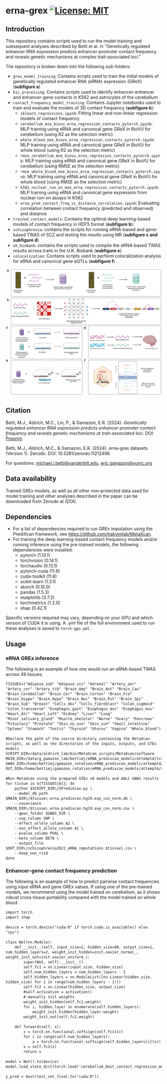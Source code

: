 # erna-grex [![License: MIT](https://img.shields.io/badge/License-MIT-yellow.svg)](https://github.com/mjbetti/erna-grex/blob/master/LICENSE) 
## Introduction  

This repository contains scripts used to run the model training and subsequent analyses described by Betti et al. in "Genetically regulated enhancer RNA expression predicts enhancer-promoter contact frequency and reveals genetic mechanisms at complex trait-associated loci."

The repository is broken down into the following sub-folders:
* ```grex_model_training```: Contains scripts used to train the initial models of genetically regulated enhancer RNA (eRNA) expression (GReX) (**subfigure a**)
* ```hic_processing```: Contains scripts used to identify enhancer-enhancer and enhancer-gene contacts in K562 and astrocytes of the cerebellum
* ```contact_frequency_model_training```: Contains Jupyter notebooks used to train and evaluate the models of 3D contact frequency (**subfigure b**):
  * ```sklearn_regressions.ipynb```: Fitting linear and non-linear regression models of contact frequency
  * ```cerebellum_mse_biovu_erna_regression_contacts_pytorch.ipynb```: MLP training using eRNA and canonical gene GReX in BioVU for cerebellum (using R2 as the selection metric)
  * ```whole_blood_mse_biovu_erna_regression_contacts_pytorch.ipynb```: MLP training using eRNA and canonical gene GReX in BioVU for whole blood (using R2 as the selection metric)
  * ```rmse_cerebellum_mse_biovu_erna_regression_contacts_pytorch.ipynb```: MLP training using eRNA and canonical gene GReX in BioVU for cerebellum (using RMSE as the selection metric)
  * ```rmse_whole_blood_mse_biovu_erna_regression_contacts_pytorch.ipynb```: MLP training using eRNA and canonical gene GReX in BioVU for whole blood (using RMSE as the selection metric)
  * ```k562_nuclear_run_on_mse_erna_regression_contacts_pytorch.ipynb```: MLP training using eRNA and canonical gene expression from nuclear run-on assays in K562
  * ```erna_pred_contact_freq_vs_distance_correlation.ipynb```: Evaluating correlation between contact frequency (predicted and observed) and distance
* ```trained_contact_models```: Contains the optimal deep learning-based models of contact frequency in HDF5 format (**subfigure b**):
* ```schizophrenia```: contains the scripts for running eRNA-based and gene-based TWAS of SCZ and testing the results using MR (**subfigure c and subfigure d**)
* ```uk_biobank```: contains the scripts used to compile the eRNA-based TWAS results across traits in the U.K. Biobank (**subfigure e**)
* ```colocalization```: Contains scripts used to perform colocalization analysis for eRNA and canonical gene eQTLs (**subfigure f**)

![alt text](https://github.com/mjbetti/erna-grex/blob/main/Fig1.png?raw=true)

## Citation 
Betti, M.J., Aldrich, M.C., Lin, P., & Gamazon, E.R. (2024). *Genetically regulated enhancer RNA expression predicts enhancer-promoter contact frequency and reveals genetic mechanisms at trait-associated loci*. DOI:  [Preprint](url).

Betti, M.J., Aldrich, M.C., & Gamazon, E.R. (2024). erna-grex datasets (Version 1). Zenodo. DOI: 10.5281/zenodo.11212496.

For questions:  michael.j.betti@vanderbilt.edu, eric.gamazon@vumc.org  

## Data availability
Trained GREx models, as well as all other non-protected data used for model training and other analyses described in the paper can be downloaded from Zenodo at (DOI).

## Dependencies
* For a list of dependencies required to run GREx imputation using the PrediXcan framework, see https://github.com/hakyimlab/MetaXcan.
* For training the deep learning-based contact frequency models and/or running inference using the pre-trained models, the following dependencies were installed:
    * pytorch (1.13.1)
    * torchvision (0.14.1)
    * torchaudio (0.13.1)
    * pytorch-cuda (11.6)
    * cuda-toolkit (11.6)
    * scikit-learn (1.3.1)
    * skorch (0.15.0)
    * pandas (1.5.3)
    * matplotlib (3.7.2)
    * torchmetrics (1.2.0)
    * shap (0.42.1)

Specific versions required may vary, depending on your GPU and which version of CUDA it is using. A .yml file of the full environment used to run these analyses is saved to ```torch-gpu.yml```.

## Usage
### eRNA GREx inference
The following is an example of how one would run an eRNA-based TWAS across 49 tissues:
```
TISSUES=("Adipose_sub" "Adipose_vis" "Adrenal" "Artery_aor" "Artery_cor" "Artery_tib" "Brain_Amy" "Brain_Ant" "Brain_Cau" "Brain_Cerebellum" "Brain_Cer" "Brain_Cortex" "Brain_Fro" "Brain_Hippo" "Brain_Hypo" "Brain_Nuc" "Brain_Put" "Brain_Spi" "Brain_Sub" "Breast" "Cells_ebv" "Cells_fibroblast" "Colon_sigmoid" "Colon_transverse" "Esophagus_gast" "Esophagus_muc" "Esophagus_mus" "Heart_Atr" "Heart_Left" "Kidney" "Liver" "Lung" "Minor_salivary_gland" "Muscle_skeletal" "Nerve" "Ovary" "Pancreas" "Pituitary" "Prostate" "Skin_no_sun" "Skin_sun" "Small_intestine" "Spleen" "Stomach" "Testis" "Thyroid" "Uterus" "Vagina" "Whole_blood")

#Declare the path of the source directory containing the MetaXcan scripts, as well as the directories of the inputs, outputs, and GTEx models
SCRIPT_DIR=/data/aldrich_lab/bin/MetaXcan_scripts/MetaXcan/software
MAIN_DIR=/data/g_gamazon_lab/bettimj/eRNA_predixcan_models/attempt4/training/all_models
GWAS_DIR=/home/bettimj/gamazon_rotation/eRNA_predixcan_models/attempt4/schizophrenia/for_metaxcan_in
OUT_DIR=/home/bettimj/gamazon_rotation/eRNA_predixcan_models/attempt4/schizophrenia/twas_all

#Run MetaXcan using the prepared GTEx v8 models and AALC GWAS results
for tissue in ${TISSUES[@]}; do
	python $SCRIPT_DIR\/SPrediXcan.py \
	--model_db_path $MAIN_DIR\/$tissue\.erna.predixcan.hg19.exp_cov_norm.db \
	--covariance $MAIN_DIR\/$tissue\.erna.predixcan.hg19.exp_cov_norm.cov \
	--gwas_folder $GWAS_DIR \
	--snp_column SNP \
	--effect_allele_column A2 \
	--non_effect_allele_column A1 \
	--pvalue_column PVAL \
	--beta_column BETA \
	--output_file $OUT_DIR\/schizophrenia2022_eRNA_imputations.$tissue\.csv \
	--keep_non_rsid
done
```

### Enhancer-gene contact frequency prediction
The following is an example of how to predict pairwise contact frequencies using input eRNA and gene GREx values. If using one of the pre-trained models, we recommend using the model trained on cerebellum, as it shows robust cross-tissue portability compared with the model trained on whole blood.
```
import torch
import shap

device = torch.device("cuda:0" if torch.cuda.is_available() else "cpu")

class Net(nn.Module):
    def __init__(self, input_size=2, hidden_size=90, output_size=1, num_hidden_layers=2, weight_init_hidden=init.xavier_normal_, weight_init_out=init.xavier_uniform_):
        super(Net, self).__init__()
        self.fc1 = nn.Linear(input_size, hidden_size)
        self.num_hidden_layers = num_hidden_layers - 1
        self.hidden_layers = nn.ModuleList([nn.Linear(hidden_size, hidden_size) for i in range(num_hidden_layers - 1)])
        self.fc2 = nn.Linear(hidden_size, output_size)
        #self.activation = activation()
        # manually init weights
        weight_init_hidden(self.fc1.weight)
        for i, hidden_layer in enumerate(self.hidden_layers):
            weight_init_hidden(hidden_layer.weight)
        weight_init_out(self.fc2.weight)

    def forward(self, x):
        x = torch.nn.functional.softsign(self.fc1(x))
        for i in range(self.num_hidden_layers):
            x = torch.nn.functional.softsign(self.hidden_layers[i](x))
        x = self.fc2(x)
        return x
    
model = Net().to(device)
model.load_state_dict(torch.load('cerebellum_best_contact_regression_model.h5'))

y_pred = best(test_set_final.to("cuda:0"))
```
